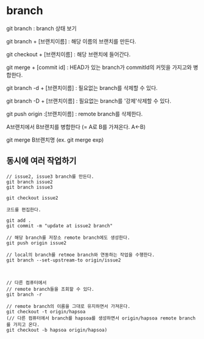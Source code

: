 # branch

git branch : branch 상태 보기

git branch + [브랜치이름] : 해당 이름의 브랜치를 만든다.

git checkout + [브랜치이름] : 해당 브랜치에 들어간다.

git merge + [commit id] : HEAD가 있는 branch가 commitId의 커밋을 가지고와 병합한다.

git branch -d + [브랜치이름] : 필요없는 branch를 삭제할 수 있다.

git branch -D + [브랜치이름] : 필요없는 branch를 '강제'삭제할 수 있다.

git push origin :[브랜치이름] : remote branch를 삭제한다.


A브랜치에서 B브랜치를 병합한다 (= A로 B를 가져온다. A<-B)

git merge B브랜치명 (ex. git merge exp)



## 동시에 여러 작업하기

```
// issue2, issue3 branch를 만든다.
git branch issue2
git branch issue3

git checkout issue2

코드를 편집한다.

git add .
git commit -m "update at issue2 branch"

// 해당 branch를 저장소 remote branch에도 생성한다.
git push origin issue2

// local의 branch를 retmoe branch와 연동하는 작업을 수행한다.
git branch --set-upstream-to origin/issue2



// 다른 컴퓨터에서
// remote branch들을 조회할 수 있다.
git branch -r

// remote branch의 이름을 그대로 유지하면서 가져온다.
git checkout -t origin/hapsoa
(// 다른 컴퓨터에서 branch를 hapsoa를 생성하면서 origin/hapsoa remote branch를 가지고 온다.
git checkout -b hapsoa origin/hapsoa)
```

